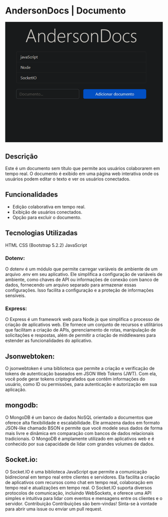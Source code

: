 # AndersonDocs | Documento

![AndersonDocs Logo](public/teste.png)

## Descrição

Este é um documento sem título que permite aos usuários colaborarem em tempo real. O documento é exibido em uma página web interativa onde os usuários podem editar o texto e ver os usuários conectados.

## Funcionalidades

- Edição colaborativa em tempo real.
- Exibição de usuários conectados.
- Opção para excluir o documento.


##  Tecnologias Utilizadas
HTML
CSS (Bootstrap 5.2.2)
JavaScript
### Dotenv:
 O dotenv é um módulo que permite carregar variáveis de ambiente de um arquivo .env em seu aplicativo. Ele simplifica a configuração de variáveis de ambiente, como chaves de API ou informações de conexão com banco de dados, fornecendo um arquivo separado para armazenar essas configurações. Isso facilita a configuração e a proteção de informações sensíveis.

### Express:
 O Express é um framework web para Node.js que simplifica o processo de criação de aplicativos web. Ele fornece um conjunto de recursos e utilitários que facilitam a criação de APIs, gerenciamento de rotas, manipulação de solicitações e respostas, além de permitir a criação de middlewares para estender as funcionalidades do aplicativo.

##  Jsonwebtoken: 
O jsonwebtoken é uma biblioteca que permite a criação e verificação de tokens de autenticação baseados em JSON Web Tokens (JWT). Com ela, você pode gerar tokens criptografados que contêm informações do usuário, como ID ou permissões, para autenticação e autorização em sua aplicação.

## mongodb:
 O MongoDB é um banco de dados NoSQL orientado a documentos que oferece alta flexibilidade e escalabilidade. Ele armazena dados em formato JSON-like chamado BSON e permite que você modele seus dados de forma mais livre e dinâmica em comparação com bancos de dados relacionais tradicionais. O MongoDB é amplamente utilizado em aplicativos web e é conhecido por sua capacidade de lidar com grandes volumes de dados.

## Socket.io: 
O Socket.IO é uma biblioteca JavaScript que permite a comunicação bidirecional em tempo real entre clientes e servidores. Ela facilita a criação de aplicativos com recursos como chat em tempo real, colaboração em tempo real e atualizações em tempo real. O Socket.IO suporta diversos protocolos de comunicação, incluindo WebSockets, e oferece uma API simples e intuitiva para lidar com eventos e mensagens entre os clientes e o servidor.
Contribuição
Contribuições são bem-vindas! Sinta-se à vontade para abrir uma issue ou enviar um pull request.